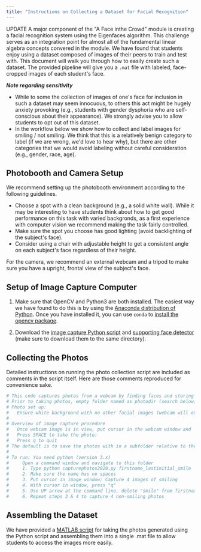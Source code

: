 ```yaml
---
title: "Instructions on Collecting a Dataset for Facial Recognition"
---
```


UPDATE A major component of the "A Face inthe Crowd" module is creating a facial recognition system using the Eigenfaces algorithm.  This challenge serves as an integration point for almost all of the fundamental linear algebra concepts convered in the module.  We have found that students enjoy using a dataset composed of images of their peers to train and test with.  This document will walk you through how to easily create such a dataset.  The provided pipeline will give you a ``.mat`` file with labeled, face-cropped images of each student's face.

***Note regarding sensitivity***

* While to some the collection of images of one's face for inclusion in such a dataset may seem innocuous, to others this act might be hugely anxiety provoking (e.g., students with gender dysphoria who are self-conscious about their appearance).  We strongly advise you to allow students to opt out of this dataset.
* In the workflow below we show how to collect and label images for smiling / not smiling.  We think that this is a relatively benign category to label (if we are wrong, we'd love to hear why), but there are other categories that we would avoid labeling without careful consideration (e.g., gender, race, age).

## Photobooth and Camera Setup

We recommend setting up the photobooth environment according to the following guidelines.
* Choose a spot with a clean background (e.g., a solid white wall).  While it may be interesting to have students think about how to get good performance on this task with varied backgronds, as a first experience with computer vision we recommend making the task fairly controlled.
* Make sure the spot you choose has good lighting (avoid backlighting of the subject's face).
* Consider using a chair with adjustable height to get a consistent angle on each subject's face regardless of their height.

For the camera, we recommend an external webcam and a tripod to make sure you have a upright, frontal view of the subject's face.

## Setup of Image Capture Computer

1. Make sure that OpenCV and Python3 are both installed.  The easiest way we have found to do this is by using the [Anaconda distribution of Python](https://www.anaconda.com/products/individual).  Once you have installed it, you can use ``conda`` to [install the opencv package](https://anaconda.org/conda-forge/opencv).

2. Download the [image capture Python script](supporting_files/capturephotos2020.py) and [supporting face detector](supporting_files/haarcascade_frontalface_alt.xml) (make sure to download them to the same directory).

## Collecting the Photos

Detailed instructions on running the photo collection script are included as comments in the script itself.  Here are those comments reproduced for convenience sake.

```python
# This code captures photos from a webcam by finding faces and storing them as 256x256 pngs
# Prior to taking photos, empty folder named as photodir (search below)
# Photo set up:
#   Ensure white background with no other facial images (webcam will otherwise capture images from posters)
#
# Overview of image capture procedure
#   Once webcam image is in view, put cursor in the webcam window and
#   Press SPACE to take the photo:
#   Press q to quit
# The default is to save the photos with in a subfolder relative to the capture code, name stored in photodir
#
# To run: You need python (version 3.x)
#     Open a command window and navigate to this folder
#     1. Type python capturephotos2020.py firstname_lastinitial_smile
#     2. Make sure the name has no spaces
#     3. Put cursor in image window; Capture 4 images of smiling
#     4. With cursor in window, press "q"
#     5. Use UP arrow at the command line, delete "smile" from firstname_lastinitial_smile
#     6. Repeat steps 3 & 4 to capture 4 non-smiling photos
```

## Assembling the Dataset

We have provided a [MATLAB script](supporting_files/createclassdata2020.m) for taking the photos generated using the Python script and assembling them into a single .mat file to allow students to access the images more easily.
